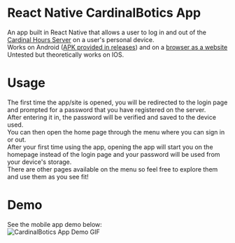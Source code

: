 # React Native CardinalBotics App
An app built in React Native that allows a user to log in and out of the [Cardinal Hours Server](https://github.com/lr1729/CardinalHoursServer) on a user's personal device.  
Works on Android ([APK provided in releases](https://github.com/malee31/ReactNativeCardinalBoticsApp/releases)) and on a [browser as a website](https://malee31.github.io/ReactNativeCardinalBoticsApp/)  
Untested but theoretically works on IOS.

# Usage
The first time the app/site is opened, you will be redirected to the login page and prompted for a password that you have registered on the server.  
After entering it in, the password will be verified and saved to the device used.  
You can then open the home page through the menu where you can sign in or out.  
After your first time using the app, opening the app will start you on the homepage instead of the login page and your password will be used from your device's storage.  
There are other pages available on the menu so feel free to explore them and use them as you see fit!

# Demo
See the mobile app demo below:  
![CardinalBotics App Demo GIF](https://github.com/malee31/ReactNativeCardinalBoticsApp/blob/master/assets/CardinalBoticsApp_Demo.gif)